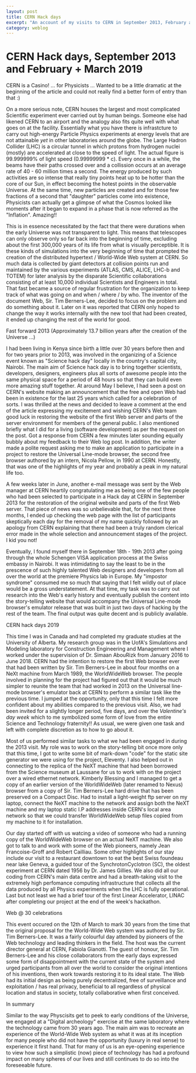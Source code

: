 ```yaml
---
layout: post
title: CERN Hack days
excerpt: "An account of my visits to CERN in September 2013, February and March 2019"
category: weblog
--- 
```


CERN Hack days, September 2013 and February + March 2019
=========================================================

CERN is a Casino! ... for Physicists ... Wanted to be a little dramatic at the beginning of the article and could not really find a better form of entry than that :) 

On a more serious note, CERN houses the largest and most complicated Scientific experiment ever carried out by human beings. Someone else had likened CERN to an airport and the analogy also fits quite well with what goes on at the facility. Essentially what you have there is infrastcture to carry out high-energy Particle Physics experiments at energy levels that are not attainable *yet* in other laboratories around the globe. The Large Hadron Collider (LHC) is a circular tunnel in which protons from hydrogen nuclei (mostly) are accelerated at close to the speed of light. The actual figure is 99.999999% of light speed (0.99999999 * c). Every once in a while, the beams have their paths crossed over and a collission occurs at an average rate of 40 - 60 million times a second. The energy produced by such activities are so intense that really tiny points heat up to be hotter than the core of our Sun, in effect becoming the hotest points in the observable Universe. At the same time, new particles are created and for those few fractions of a second that "daughter" particles come into existence, Physicists can actually get a glimpse of what the Cosmos looked like moments after it began to expand in a phase that is now referred as the "Inflation". Amazing!! 

This is in essence necessitated by the fact that there were durations when the early Universe was not transparent to light. This means that telescopes can only observe only so far back into the beginning of time, excluding about the first 300,000 years of its life from what is visually perceptible. It is these kinds of simulations into the very beginning of time that prompted the creation of the distributed hypertext / World-Wide Web system at CERN. So much data is collected by giant detectors at collision points run and maintained by the various experiments (ATLAS, CMS, ALICE, LHC-b and TOTEM) for later analysis by the disparate Scientific collaborations consisting of at least 10,000 individual Scientists and Engineers in total. That fast became a source of regular frustration for the organization to keep track of what was going on and when / where / by who. The inventor of the document Web, Sir. Tim Berners-Lee, decided to focus on the problem and do something about it. Later on it was reported that CERN only hoped to change the way it works internally with the new tool that had been created, it ended up changing the rest of the world for good.

Fast forward 2013 (Approximately 13.7 billion years after the creation of the Universe ...)

I had been living in Kenya since birth a little over 30 years before then and for two years prior to 2013, was involved in the organizing of a Science event known as "Science hack day" locally in the country's capital city, Nairobi. The main aim of Science hack day is to bring together scientists, developers, designers, engineers plus all sorts of awesome people into the same physical space for a period of 48 hours so that they can build even more amazing stuff together. At around May I believe, I had seen a post on CERN's website making an announcement that the free and open Web had been in existence for the last 25 years which called for a celebration of sorts. I was thrilled at the news and decided to leave a comment at the end of the article expressing my excitement and wishing CERN's Web team good luck in restoring the website of the first Web server and parts of the server environment for members of the general public. I also mentioned briefly what I did for a living (software development) as per the request on the post. Got a response from CERN a few minutes later sounding equally bubbly about my feedback to their Web log post. In addition, the writer made a polite request asking me to make an application to participate in a project to restore the Universal Line-mode browser, the second free browser authored by an intern, Nicola Pellow, in 1990 at CERN. Honestly, that was one of the highlights of my year and probably a peak in my natural life too.

A few weeks later in June, another e-mail message was sent by the Web manager at CERN heartily congratulating me as being one of the few people who had been selected to participate in a Hack day at CERN in September 2013 for the restoration of the original website and parts of the first Web server. That piece of news was so unbelievable that, for the next three months, I ended up checking the web page with the list of participants skeptically each day for the removal of my name quickly followed by an apology from CERN explaining that there had been a truly random clerical error made in the whole selection and announcement stages of the project. I kid you not!

Eventually, I found myself there in September 18th - 19th 2013 after going through the whole Schengen VISA application process at the Swiss embassy in Nairobi. It was intimidating to say the least to be in the prescence of such highly talented Web designers and developers from all over the world at the premiere Physics lab in Europe. My "impostor syndrome" consumed me so much that saying that I felt wildly out of place would be a gross understatement. At that time, my task was to carry out research into the Web's early history and eventually publish the content into the story-telling website that would accompany the Universal Line-mode browser's emulator release that was built in just two days of hacking by the rest of the team. The final output was quite decent and is publicly available. 

CERN hack days 2019 

This time I was in Canada and had completed my graduate studies at the University of Alberta. My research group was in the UofA's Simulations and Modeling laboratory for Construction Engineering and Management where I worked under the supervision of Dr. Simaan AbouRizk from January 2016 to June 2018. CERN had the intention to restore the first Web browser ever that had been written by Sir. Tim Berners-Lee in about four months on a NeXt machine from March 1989, the WorldWideWeb browser. The people involved in planning for the project had figured out that it would be much simpler to reunite the team that had worked in 2013 on the Universal line-mode browser's emulator back at CERN to perform a similar task like the previous time. I jumped at the opportunity, only that this time I felt more confident about my abilities compared to the previous visit. Also, we had been invited for a slightly longer period, five days, and over the *Valentine's day week* which to me symbolized some form of love from the entire Science and Technology fraternity!!  As usual, we were given one task and left with complete discretion as to how to go about it. 

Most of us performed similar tasks to what we had been engaged in during the 2013 visit. My role was to work on the story-telling bit once more only that this time, I got to write some bit of mark-down "code" for the static site generator we were using for the project, Eleventy. I also helped out in connecting to the replica of the NeXT machine that had been borrowed from the Science museum at Laussane for us to work with on the project over a wired ethernet network. Kimberly Blessing and I managed to get a copy of an earlier version of the WorldWideWeb (later renamed to Nexus) browser from a copy of Sir. Tim Berners-Lee hard drive that has been preserved on a Compact Disc. Had to install a light-weight ftp server on my laptop, connect the NeXT machine to the network and assign both the NeXT machine and my laptop static I.P addresses inside CERN's local area network so that we could transfer WorldWideWeb setup files copied from my machine to it for installation.

Our day started off with us watcing a video of someone who had a running copy of the WorldWideWeb browser on an actual NeXT machine. We also got to talk to and work with some of the Web pioneers, namely Jean Francoise-Groff and Robert Cailliau. Some other highlights of our stay include our visit to a restaurant downtown to eat the best Swiss foundeau near lake Geneva, a guided tour of the SynchrotonCyclotron (SC), the oldest experiment at CERN dated 1956 by Dr. James Gillies. We also did all our coding from CERN's main data centre and had a breath-taking visit to the extremely high perfomance computing infrastructure that collects all the data produced by all Physics experiments when the LHC is fully operational. Last but not least we had a brief tour of the first Linear Accelerator, LINAC after completing our project at the end of the week's hackathon.

Web @ 30 celebrations 

This event occured on the 12th of March to mark 30 years from the time that the original proposal for the World-Wide Web system was authored by Sir. Tim Berners-Lee. It was a fairly colourful day attended by pioneers of the Web technology and leading thinkers in the field. The host was the current director general at CERN, Fabiola Gianotti. The guest  of honour, Sir. Tim Berners-Lee and his close collaborators from the early days expressed some form of disappointment with the current state of the system and urged participants from all over the world to consider the original intentions of his inventions, then work towards restoring it to its ideal state. The Web had its initial design as being purely decentralized, free of surveillance and exploitation / has real privacy, beneficial to all regardless of physical location and status in society, totally collaborative when first conceived. 

In summary 

Similar to the way Physcisits get to peek to early conditions of the Universe, we engaged at a "Digital archeology" exercise at the same laboratory where the technology came from 30 years ago. The main aim was to recreate an experience of the World-Wide Web system as what it was at its inception for many people who did not have the opportunity (luxury in real sense) to experience it first hand. That for many of us is an eye-opening experience to view how such a simplistic (now) piece of technology has had a profound impact on many spheres of our lives and still continues to do so into the foreseeable future.
